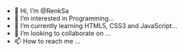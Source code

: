 - 👋 Hi, I’m @RenkSa
- 👀 I’m interested in Programming...
- 🌱 I’m currently learning HTML5, CSS3 and JavaScript...
- 💞️ I’m looking to collaborate on ...
- 📫 How to reach me ...

<!---
RenkSa/RenkSa is a ✨ special ✨ repository because its `README.md` (this file) appears on your GitHub profile.
You can click the Preview link to take a look at your changes.
--->
